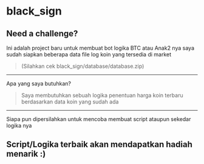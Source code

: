 # black_sign
Need a challenge?
------------------------------------------------------------
Ini adalah project baru untuk membuat bot logika BTC atau Anak2 nya
saya sudah siapkan beberapa data file log koin yang tersedia di market
> (Silahkan cek black_sign/database/database.zip)
------------------------------------------------------------
Apa yang saya butuhkan?
> Saya membutuhkan sebuah logika penentuan harga koin terbaru 
    berdasarkan data koin yang sudah ada
------------------------------------------------------------
Siapa pun dipersilahkan untuk mencoba membuat script ataupun sekedar logika nya


Script/Logika terbaik akan mendapatkan hadiah menarik :)
------------------------------------------------------------
